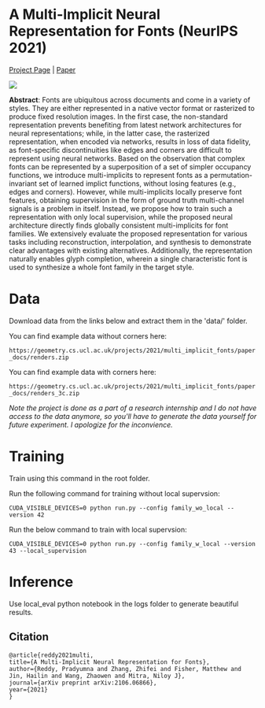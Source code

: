 # A Multi-Implicit Neural Representation for Fonts (NeurIPS 2021)
[Project Page](http://geometry.cs.ucl.ac.uk/projects/2021/multi_implicit_fonts/) | [Paper](https://arxiv.org/abs/2106.06866)

<img src="http://geometry.cs.ucl.ac.uk/projects/2021/multi_implicit_fonts/paper_docs/teaser.png">

**Abstract**:
Fonts are ubiquitous across documents and come in a variety of styles. They are either represented in a native vector format or rasterized to produce fixed resolution images. In the first case, the non-standard representation prevents benefiting from latest network architectures for neural representations; while, in the latter case, the rasterized representation, when encoded via networks, results in loss of data fidelity, as font-specific discontinuities like edges and corners are difficult to represent using neural networks. Based on the observation that complex fonts can be represented by a superposition of a set of simpler occupancy functions, we introduce multi-implicits to represent fonts as a permutation-invariant set of learned implict functions, without losing features (e.g., edges and corners). However, while multi-implicits locally preserve font features, obtaining supervision in the form of ground truth multi-channel signals is a problem in itself. Instead, we propose how to train such a representation with only local supervision, while the proposed neural architecture directly finds globally consistent multi-implicits for font families. We extensively evaluate the proposed representation for various tasks including reconstruction, interpolation, and synthesis to demonstrate clear advantages with existing alternatives. Additionally, the representation naturally enables glyph completion, wherein a single characteristic font is used to synthesize a whole font family in the target style.

# Data
Download data from the links below and extract them in the 'data/' folder.

You can find example data without corners here:

`https://geometry.cs.ucl.ac.uk/projects/2021/multi_implicit_fonts/paper_docs/renders.zip`

You can find example data with corners here:

`https://geometry.cs.ucl.ac.uk/projects/2021/multi_implicit_fonts/paper_docs/renders_3c.zip`

*Note the project is done as a part of a research internship and I do not have access to the data anymore, so you'll have to generate the data yourself for future experiment. I apologize for the inconvience.*

# Training

Train using this command in the root folder.

Run the following command for training without local supervsion:
```
CUDA_VISIBLE_DEVICES=0 python run.py --config family_wo_local --version 42
```
Run the below command to train with local supervsion:
```
CUDA_VISIBLE_DEVICES=0 python run.py --config family_w_local --version 43 --local_supervision
```

# Inference
Use local_eval python notebook in the logs folder to generate beautiful results.


## Citation
```
@article{reddy2021multi,
title={A Multi-Implicit Neural Representation for Fonts},
author={Reddy, Pradyumna and Zhang, Zhifei and Fisher, Matthew and Jin, Hailin and Wang, Zhaowen and Mitra, Niloy J},
journal={arXiv preprint arXiv:2106.06866},
year={2021}
}
			
```
